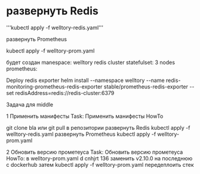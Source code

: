 # развернуть Redis

'''kubectl apply -f welltory-redis.yaml'''

развернуть Prometheus

kubectl apply -f welltory-prom.yaml

будет создан 
manespace: welltory
redis cluster statefulset: 3 nodes
prometheus: 

Deploy redis exporter
helm install --namespace welltory --name redis-monitoring-prometheus-redis-exporter stable/prometheus-redis-exporter --set redisAddress=redis://redis-cluster:6379

Задача для middle

1 Применить манифесты
Task:
Применить манифесты
HowTo

git clone bla
или
git pull в репозитории
развернуть Redis
kubectl apply -f welltory-redis.yaml
развернуть Prometheus
kubectl apply -f welltory-prom.yaml

2 Обновить версию прометеуса
Task:
Обновить версию прометеуса
HowTo:
в welltory-prom.yaml d cnhjrt 136 заменить v2.10.0 на последнюю с dockerhub
затем
kubectl apply -f welltory-prom.yaml передеплоить стек

